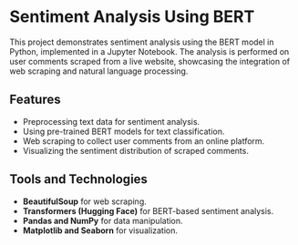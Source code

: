 # Sentiment Analysis Using BERT
This project demonstrates sentiment analysis using the BERT model in Python, implemented in a Jupyter Notebook. The analysis is performed on user comments scraped from a live website, showcasing the integration of web scraping and natural language processing.

## Features
- Preprocessing text data for sentiment analysis.
- Using pre-trained BERT models for text classification.
- Web scraping to collect user comments from an online platform.
- Visualizing the sentiment distribution of scraped comments.

## Tools and Technologies
- **BeautifulSoup** for web scraping.
- **Transformers (Hugging Face)** for BERT-based sentiment analysis.
- **Pandas and NumPy** for data manipulation.
- **Matplotlib and Seaborn** for visualization.

